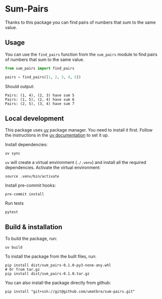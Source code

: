 # Sum-Pairs

Thanks to this package you can find pairs of numbers that sum to the same value.


## Usage

You can use the `find_pairs` function from the `sum_pairs` module to find pairs of numbers that sum to the same value.

```python
from sum_pairs import find_pairs

pairs = find_pairs([1, 2, 3, 4, 5])
```
Should output:
```
Pairs: (1, 4), (2, 3) have sum 5
Pairs: (1, 5), (2, 4) have sum 6
Pairs: (2, 5), (3, 4) have sum 7
```


## Local development

This package uses [uv](https://docs.astral.sh/uv/) package manager. You need to
install it first. Follow the instructions in the [uv documentation](https://docs.astral.sh/uv/getting-started/installation/) to set it up.

Install dependencies:
```shell
uv sync
```
`uv` will create a virtual environment (`./.venv`) and install all the required dependencies.
Activate the virtual environment:
```shell
source .venv/bin/activate
```

Install pre-commit hooks:
```shell
pre-commit install
```

Run tests
```
pytest
```

## Build & installation
To build the package, run:
```shell
uv build
```
To install the package from the built files, run:
```shell
pip install dist/sum_pairs-0.1.0-py3-none-any.whl
# Or from tar.gz
pip install dist/sum_pairs-0.1.0.tar.gz
```

You can also install the package directly from github:
```shell
pip install "git+ssh://git@github.com/umatbro/sum-pairs.git"
```
